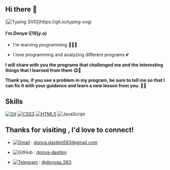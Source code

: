 ## Hi there 👋

[![Typing SVG](https://readme-typing-svg.demolab.com?font=Fira+Code&weight=600&size=32&pause=1000&color=F74F8F&width=435&lines=Welcome+to+my+profile+!)](https://git.io/typing-svg)

#### **I'm *Donya* ([19]y.o)**

- I'm learning programming 👩🏻‍💻

- I love programming and analyzing different programs 💕


**I will share with you the programs that challenged me and the interesting things that I learned from them 😉📲** 

**Thank you, if you see a problem in my program, be sure to tell me so that I can fix it with your guidance and learn a new lesson from you. 🤗🤍**


## Skills

[![Git](https://img.shields.io/badge/git-%23F05033.svg?style=for-the-badge&logo=git&logoColor=white)](https://git-scm.com/)
[![CSS3](https://img.shields.io/badge/css3-%231572B6.svg?style=for-the-badge&logo=css3&logoColor=white)](https://developer.mozilla.org/en-US/docs/Web/CSS)
[![HTML5](https://img.shields.io/badge/html5-%23E34F26.svg?style=for-the-badge&logo=html5&logoColor=white)](https://developer.mozilla.org/en-US/docs/Web/HTML)
![JavaScript](https://img.shields.io/badge/javascript-%23323330.svg?style=for-the-badge&logo=javascript&logoColor=%23F7DF1E)



## Thanks for visiting , I'd love to connect!

- [![Gmail](https://img.shields.io/badge/Gmail-D14836?style=for-the-badge&logo=gmail&logoColor=white)](donya.dastkin583@gmail.com) : donya.dastkin583@gmail.com

- ![GitHub](https://img.shields.io/badge/github-%23121011.svg?style=for-the-badge&logo=github&logoColor=white) : [donya-dastkin](https://github.com/donya-dastkin)

- [![Telegram](https://img.shields.io/badge/Telegram-2CA5E0?style=for-the-badge&logo=telegram&logoColor=white)](https://t.me/sam_sepioll) : [@donyaa_583](https://t.me/donyaa_583)
